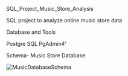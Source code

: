 SQL_Project_Music_Store_Analysis


SQL project to analyze online music store data


Database and Tools

Postgre SQL
PgAdmin4'


Schema- Music Store Database

![MusicDatabaseSchema](https://github.com/tanusreekolli/SQL_Music_Store_Analysis/assets/152878576/a31a709b-739b-4261-9486-dbadbcbcb9f4)
